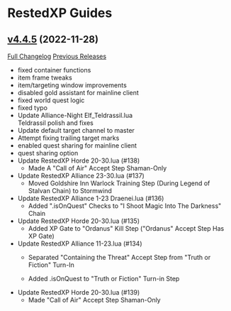 # RestedXP Guides

## [v4.4.5](https://github.com/RestedXP/RXPGuides/tree/v4.4.5) (2022-11-28)
[Full Changelog](https://github.com/RestedXP/RXPGuides/compare/v4.4.4...v4.4.5) [Previous Releases](https://github.com/RestedXP/RXPGuides/releases)

- fixed container functions  
- item frame tweaks  
- item/targeting window improvements  
- disabled gold assistant for mainline client  
- fixed world quest logic  
- fixed typo  
- Update Alliance-Night Elf\_Teldrassil.lua  
    Teldrassil polish and fixes  
- Update default target channel to master  
- Attempt fixing trailing target marks  
- enabled quest sharing for mainline client  
- quest sharing option  
- Update RestedXP Horde 20-30.lua (#138)  
    * Made A "Call of Air" Accept Step Shaman-Only  
- Update RestedXP Alliance 23-30.lua (#137)  
    * Moved Goldshire Inn Warlock Training Step (During Legend of Stalvan Chain) to Stormwind  
- Update RestedXP Alliance 1-23 Draenei.lua (#136)  
    * Added ".isOnQuest" Checks to "I Shoot Magic Into The Darkness" Chain  
- Update RestedXP Horde 20-30.lua (#135)  
    * Added XP Gate to "Ordanus" Kill Step ("Ordanus" Accept Step Has XP Gate)  
- Update RestedXP Alliance 11-23.lua (#134)  
    * Separated "Containing the Threat" Accept Step from "Truth or Fiction" Turn-In  
    * Added .isOnQuest to "Truth or Fiction" Turn-in Step  
- Update RestedXP Horde 20-30.lua (#139)  
    * Made "Call of Air" Accept Step Shaman-Only  